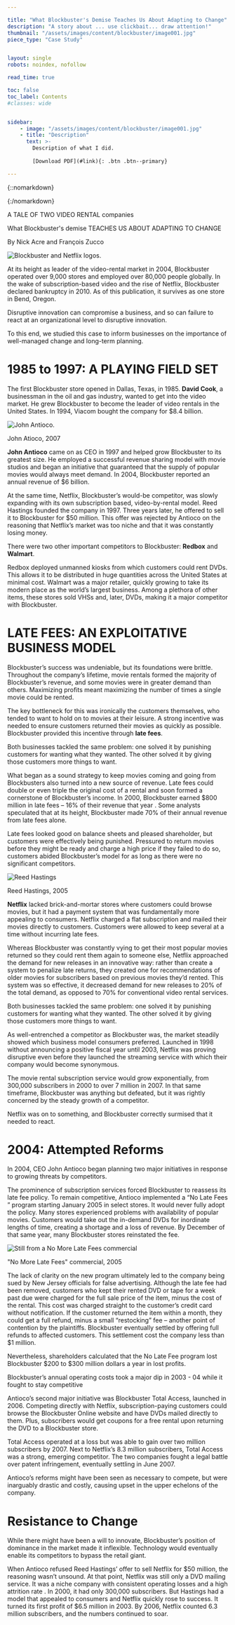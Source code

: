 ```yaml
---

title: "What Blockbuster's Demise Teaches Us About Adapting to Change"
description: "A story about ... use clickbait... draw attention!"
thumbnail: "/assets/images/content/blockbuster/image001.jpg"
piece_type: "Case Study"


layout: single
robots: noindex, nofollow

read_time: true

toc: false
toc_label: Contents
#classes: wide


sidebar:
    - image: "/assets/images/content/blockbuster/image001.jpg"
    - title: "Description"
      text: >-
        Description of what I did.
         
        [Download PDF](#link){: .btn .btn--primary}

---
```


{::nomarkdown}
<div class = "bbstyle">
{:/nomarkdown}

<script src="https://cdn.jsdelivr.net/npm/chart.js"></script>
<script src="https://cdn.jsdelivr.net/npm/chartjs-plugin-datalabels@2.2.0"></script>
<script>
// Register the plugin to all charts:
Chart.register(ChartDataLabels);
</script>

<p class = "title">A TALE OF TWO VIDEO RENTAL companies</p>
<p class = "subtitle">What Blockbuster's demise TEACHES US ABOUT ADAPTING TO CHANGE</p>
<p class = "byline">By Nick Acre and François Zucco</p>

![Blockbuster and Netflix logos.](/assets/images/content/blockbuster/blockbuster.png)

At its height as leader of the video-rental market in 2004, Blockbuster operated over 9,000 stores and employed over 80,000 people globally. In the wake of subscription-based video and the rise of Netflix, Blockbuster declared bankruptcy in 2010. As of this publication, it survives as one store in Bend, Oregon.

Disruptive innovation can compromise a business, and so can failure to react at an organizational level to disruptive innovation.

To this end, we studied this case to inform businesses on the importance of well-managed change and long-term planning.

# 1985 to 1997: A PLAYING FIELD SET
The first Blockbuster store opened in Dallas, Texas, in 1985. **David Cook**, a businessman in the oil and gas industry, wanted to get into the video market. He grew Blockbuster to become the leader of video rentals in the United States. In 1994, Viacom bought the company for $8.4 billion.

![John Antioco.](/assets/images/content/blockbuster/atioco.png)
<p class = "caption">John Atioco, 2007</p>

<p class = "dropcap"> <b>John Antioco</b> came on as CEO in 1997 and helped grow Blockbuster to its greatest size. He employed a successful revenue sharing model with movie studios and began an initiative that guaranteed that the supply of popular movies would always meet demand. In 2004, Blockbuster reported an annual revenue of $6 billion. </p>

At the same time, Netflix, Blockbuster’s would-be competitor, was slowly expanding with its own subscription based, video-by-rental model. Reed Hastings founded the company in 1997. Three years later, he offered to sell it to Blockbuster for $50 million. This offer was rejected by Antioco on the reasoning that Netflix’s market was too niche and that it was constantly losing money.

There were two other important competitors to Blockbuster: **Redbox** and **Walmart**.

Redbox deployed unmanned kiosks from which customers could rent DVDs. This allows it to be distributed in huge quantities across the United States at minimal cost.
Walmart was a major retailer, quickly growing to take its modern place as the world’s largest business. Among a plethora of other items, these stores sold VHSs and, later, DVDs, making it a major competitor with Blockbuster.

# LATE FEES: AN EXPLOITATIVE BUSINESS MODEL
Blockbuster’s success was undeniable, but its foundations were brittle. Throughout the company’s lifetime, movie rentals formed the majority of Blockbuster’s revenue, and some movies were in greater demand than others. Maximizing profits meant maximizing the number of times a single movie could be rented.

The key bottleneck for this was ironically the customers themselves, who tended to want to hold on to movies at their leisure. A strong incentive was needed to ensure customers returned their movies as quickly as possible. Blockbuster provided this incentive through **late fees**.

<p class = "quote">Both businesses tackled the same problem: one solved it by punishing customers for wanting what they wanted. The other solved it by giving those customers more things to want.</p>

What began as a sound strategy to keep movies coming and going from Blockbusters also turned into a new source of revenue. Late fees could double or even triple the original cost of a rental and soon formed a cornerstone of Blockbuster’s income. In 2000, Blockbuster earned $800 million in late fees – 16% of their revenue that year . Some analysts speculated that at its height, Blockbuster made 70% of their annual revenue from late fees alone.

Late fees looked good on balance sheets and pleased shareholder, but customers were effectively being punished. Pressured to return movies before they might be ready and charge a high price if they failed to do so, customers abided Blockbuster’s model for as long as there were no significant competitors.

![Reed Hastings](/assets/images/content/blockbuster/reed.png)
<p class = "caption">Reed Hastings, 2005</p>

<p class = "dropcap"> <b>Netflix</b> lacked brick-and-mortar stores where customers could browse movies, but it had a payment system that was fundamentally more appealing to consumers. Netflix charged a flat subscription and mailed their movies directly to customers. Customers were allowed to keep several at a time without incurring late fees.</p>

Whereas Blockbuster was constantly vying to get their most popular movies returned so they could rent them again to someone else, Netflix approached the demand for new releases in an innovative way: rather than create a system to penalize late returns, they created one for recommendations of older movies for subscribers based on previous movies they’d rented. This system was so effective, it decreased demand for new releases to 20% of the total demand, as opposed to 70% for conventional video rental services.

Both businesses tackled the same problem: one solved it by punishing customers for wanting what they wanted. The other solved it by giving those customers more things to want.

As well-entrenched a competitor as Blockbuster was, the market steadily showed which business model consumers preferred. Launched in 1998 without announcing a positive fiscal year until 2003, Netflix was proving disruptive even before they launched the streaming service with which their company would become synonymous.

The movie rental subscription service would grow exponentially, from 300,000 subscribers in 2000 to over 7 million in 2007. In that same timeframe, Blockbuster was anything but defeated, but it was rightly concerned by the steady growth of a competitor.

Netflix was on to something, and Blockbuster correctly surmised that it needed to react.

# 2004: Attempted Reforms

In 2004, CEO John Antioco began planning two major initiatives in response to growing threats by competitors.

The prominence of subscription services forced Blockbuster to reassess its late fee policy. To remain competitive, Antioco implemented a “No Late Fees ” program starting January 2005 in select stores. It would never fully adopt the policy. Many stores experienced problems with availability of popular movies. Customers would take out the in-demand DVDs for inordinate lengths of time, creating a shortage and a loss of revenue. By December of that same year, many Blockbuster stores reinstated the fee.

![Still from a No More Late Fees commercial](/assets/images/content/blockbuster/no-late-fees.png)
<p class = "caption">"No More Late Fees" commercial, 2005</p>

The lack of clarity on the new program ultimately led to the company being sued by New Jersey officials for false advertising. Although the late fee had been removed, customers who kept their rented DVD or tape for a week past due were charged for the full sale price of the item, minus the cost of the rental. This cost was charged straight to the customer’s credit card without notification. If the customer returned the item within a month, they could get a full refund, minus a small “restocking” fee – another point of contention by the plaintiffs. Blockbuster eventually settled by offering full refunds to affected customers. This settlement cost the company less than $1 million.

Nevertheless, shareholders calculated that the No Late Fee program lost Blockbuster $200 to $300 million dollars a year in lost profits.

<div class = "chart">
<canvas id="bb-operating-costs"></canvas> 
</div>
<script>
const xValues = [1997, 1998, 1999, 2000, 2001, 2002, 2003, 2004, 2005, 2006, 2007, 2008, 2009, 2010];
const yValues = [-214.60,-359.20,121.70,67.20,-217.20,347.70,-805.00,-1242.00,-382.90,60.30,27.30,-304.30,-355.20,-128.20];
const ctx = document.getElementById("bb-operating-costs").getContext("2d");
const myChart = new Chart(ctx, {
  type: "line",
  data: {
    labels: xValues,
    datasets: [{
      borderColor: "#0D3FA9",
      label: "operating costs",
      fill: false,
      data: yValues,
      pointBackgroundColor: "#FFBF01",
      pointBorderColor: "#0D3FA9",
      pointBorderWidth: 2,
      pointRadius: 4,
      tension: 0      
    }]
  },
  options: {
    plugins: {
      datalabels: {
        display: false
      },
      legend: {
        display: false
      }
    },
    scales: {
      x: {
        ticks: {
          callback: function(val, index) {
            // Hide every 2nd tick label
            return index % 2 === 0 ? this.getLabelForValue(val) : '';
          }
        }
      },
      y: {
        ticks: {
          callback: function(value) {
            return (value < 0 ? "-$" : "$") + Math.abs(value); // Adds a dollar sign
          }
        }
      }
    }
  }
});
</script>

<p class = "caption">Blockbuster’s annual operating costs took a major dip in 2003 - 04 while it fought to stay competitive</p>

Antioco’s second major initiative was Blockbuster Total Access, launched in 2006. Competing directly with Netflix, subscription-paying customers could browse the Blockbuster Online website and have DVDs mailed directly to them. Plus, subscribers would get coupons for a free rental upon returning the DVD to a Blockbuster store.

Total Access operated at a loss but was able to gain over two million subscribers by 2007. Next to Netflix’s 8.3 million subscribers, Total Access was a strong, emerging competitor. The two companies fought a legal battle over patent infringement, eventually settling in June 2007.

Antioco’s reforms might have been seen as necessary to compete, but were inarguably drastic and costly, causing upset in the upper echelons of the company.

# Resistance to Change
While there might have been a will to innovate, Blockbuster’s position of dominance in the market made it inflexible. Technology would eventually enable its competitors to bypass the retail giant.

When Antioco refused Reed Hastings’ offer to sell Netflix for $50 million, the reasoning wasn’t unsound. At that point, Netflix was still only a DVD mailing service. It was a niche company with consistent operating losses and a high attrition rate . In 2000, it had only 300,000 subscribers. But Hastings had a model that appealed to consumers and Netflix quickly rose to success. It turned its first profit of $6.5 million in 2003. By 2006, Netflix counted 6.3 million subscribers, and the numbers continued to soar.

<div class="chart2" style="height: 300px;">
  <canvas id="netflix-growth"></canvas> 
</div>
<script>
const xValues2 = [2000, 2001, 2002, 2003, 2004, 2005, 2006, 2007, 2008, 2009];
const yValues2 = [300000,608000,742000,1000000,2093000,4200000,6300000,8330000,9400000,12268000];
const ctx2 = document.getElementById("netflix-growth").getContext("2d");
const myChart2 = new Chart(ctx2, {
  type: "line",
  data: {
    labels: xValues2,
    datasets: [{
      borderColor: "#C00000",
      label: "subscribers",
      fill: false,
      data: yValues2,
      borderWidth: 5,
      pointBorderWidth: 0,
      borderCapStyle: "round",
      pointRadius: 0,
      tension: 0      
    }]
  },
  options: {
    maintainAspectRatio: false,
    plugins: {
      datalabels: {
        display: false
      },
      legend: {
        display: false
      }
    },
    scales: {
      x: {
        grid: {
          display: false
        }
      }
    }
  }
});
</script>
<p class = "caption">Netflix subscriber growth</p>

Blockbuster was slow to adopt DVD  format, which had begun to be sold commercially in 1997. In 1999, 13% of Blockbuster stores were renting out DVDs. They also turned down a deal offered by Warner Bros. to exclusively rent new DVDs before they were sold to the general public, in return for 40% of rental revenues. Blockbuster reasoned that since the studios relied on them for profit, such a deal was unnecessary. Warner Bros. instead priced their DVDs low enough that mass retailers like Walmart could compete. DVD sales became hugely popular, and Walmart soon replaced Blockbuster as the studios’ main source of revenue.

Blockbuster executives explained that they had not expected consumers to adopt the DVD as rapidly as they had. In 2002, DVD sales nearly doubled VHS sales. In 2003, they more than tripled. By 2006, the U.S. market was spending $24 billion on DVD rentals and sales.

Attempts by Blockbuster to offer direct video services were never successful.

In 2000, Blockbuster signed a deal with Enron to use their fiber-optic telecommunications network to provide on-demand service. Their relationship fell through a year later, shortly before Enron went bankrupt.

In 2007, Blockbuster acquired Movielink in a bid to enter the online market, dominated at the time by Netflix. A year later, Movielink was shut down. Netflix had begun its hugely successful streaming service, while Blockbuster refocused on its brick-and-mortar stores.

<div class="chart">
  <canvas id="bb-stores"></canvas> 
</div>

<script>
  Chart.register(ChartDataLabels); 
  const xValues3 = [2003, 2004, 2005, 2006, 2008, 2009, 2010, 2011, 2012];
  const usStores = [null, 5809,5696,5194,4855,4585,4018,3090,null];
  const intStores = [null,3291,3346,3166,2975,2820,2502,2245,null];
  const ctx3 = document.getElementById("bb-stores").getContext("2d");
  const myChart3 = new Chart(ctx3, {
    type: "line",
    data: {
      labels: xValues3,
      datasets: [
        {
        borderColor: "#0D3FA9",
        label: "U.S. Stores",
        fill: false,
        data: usStores,
        borderWidth: 5,
        pointBorderWidth: 0,
        borderCapStyle: "round",
        pointRadius: 0,
        tension: 0      
        },
        {
        borderColor: "#FFBF01",
        label: "International Stores",
        fill: false,
        data: intStores,
        borderWidth: 5,
        pointBorderWidth: 0,
        borderCapStyle: "round",
        pointRadius: 0,
        tension: 0      
        } 
      ]
    },
    options: {
      maintainAspectRatio: true,
      responsive: true,
      plugins: {
        legend: {
          labels: {
            boxHeight: 0,
            
          }
        },
        datalabels: {
          align: "top",
          anchor: "end",
          color: "#414141", //light grey
          font: {
            size: 16
          }
        }
      },
      scales: {
        x: {
          suggestedMin: 2003,
          suggestedMax: 2012,
          grid: {
            display: false
          },
          ticks: {
            callback: function(val, index) {
              // Hide every 2nd tick label
              return index % 2 === 1 ? this.getLabelForValue(val) : '';
            }
          }
        },
        y: {
          ticks: {
            display: false
          },
          grid: {
            display: false
          }
        }
      }
    }
  });
</script>
<p class = "caption">From its 2004 peak, Blockbusters stored shuttered across the U.S. and the world.</p>

The stores  had remained Blockbuster’s primary concentration. Their reputation was that there was a Blockbuster around the corner of every home in the U.S. and Canada. As online and mail services took up an increasingly large portion of the rental market, Blockbuster’s thousands of stores became a disadvantage. The operating cost for the stores ate up a significant portion of revenue, while services like Netflix or Redbox could compete without physical location to maintain and with a fraction of the labour cost.

From its peak in 2004, Blockbuster stores would continually shutter around the world. In America, it went from 5,809 stores to 3,090 when the company closed down.

# Dissonance with Shareholders

In 2004, Blockbuster’s owner, Viacom, granted the rental giant its independent, citing an inability to integrate Blockbuster into its other media assets. John Antioco was now accountable only to a newly expanded host of shareholders who had, at first, little interest in contesting the leadership of the CEO who had brought Blockbuster to the height of its market dominance.

As part of being spun off into its own business, Blockbuster was granted a number of shares in Viacom. John Antioco promptly sold  them off to begin an ambitious program of expansion into new markets and technologies.

But this move also brought a sudden intake of new shareholders.

![Carl Icahn](/assets/images/content/blockbuster/icahn.png)
<p class = "caption">Carl Icahn, 2015</p>

<p class = "dropcap"><b>Carl Icahn</b>, a billionaire activist shareholder, took up the position of leading those shareholders who were skeptical of these new strategies. In 2005, he began an aggressive campaign to join the board of directors.</p>

For Icahn, the changes Antioco was pushing for were too radical. By May of 2005, Icahn was elected director of the board alongside three allied candidates who were elected with 77% of the vote. It was landslide victory for the skeptics and proved that shareholders had little confidence in Antioco.

But Icahn himself had unimaginative solutions to the same problems the CEO was trying to solve. Among Icahn’s criticisms of Antioco were allegedly wasteful initiatives to win customers back and his decision to pull out of an attempt to buy out Blockbuster’s number two competitor in video rental, Hollywood Entertainment (a buyout that would have effectively saddled Blockbuster with more stores facing the same mounting obsolescence).

# Pushback from Within
With growing competition by Netflix and Redbox, Blockbuster attempted reforms but was unable to commit to them. This indecisiveness contributed to the company’s failure.

By 2004, John Antioco understood the threat posed by Netflix and that Blockbuster’s business model was unsustainable. He attempted drastic new changes that would take the company in a more competitive direction. These were the “No Late Fees” program and Blockbuster Total Access.

Antioco estimated a $400 million cost to these initiatives. In 2004, Blockbuster reported a $1.25 billion  dollar loss in operating income, a 149% increase from the previous year. This proved to be too high a price for the board of directors. Led by Carl Icahn, they pushed the reinstatement of late fees and to refocus on brick-and-mortar stores.

{::nomarkdown}
<div class = "chart">
{:/nomarkdown}
![Line chart showing Blockbuster's annual revenue from 1997 to 2010. Antioco joins as CEO in 2007 and Blockbuster peaks in 2004 when he begins his reforms. Revenue steadily declines and after he departs in 2007, it plummets until the company declares bankruptcy in 2010.](/assets/images/content/blockbuster/bb%20chart%204.svg)
<p class = "caption">Blockbuster’s annual revenue during Antioco’s tenure</p>
{::nomarkdown}
</div>
{:/nomarkdown}

Antioco was forced out in 2007 over the board’s complaints about his decision making and his annual bonus. The board engaged Jim Keyes, former president and CEO of 7-eleven, to replace him.

Key’s new strategy returned brick-and-mortar stores to the centrepiece of Blockbuster’s business. They would revamp the stores by selling beverages, snacks, books and electronic gadgets. They would sell DVDs as well as renting them, competing with outlets such as Walmart. Antioco’s reforms were halted and eventually reversed. Blockbuster Total Access subscription fees were raised, and the service lost half a million subscribers. In 2010, late-fees were reintroduced under the guise of an “additional daily rate,” which was capped at $10, cheaper than the old late fees but still of lesser value than competitors’ monthly subscriptions.

As Keyes and Icahn refocused on the stores, they would publicly dismiss the competition by Netflix and Redbox, right up until Blockbuster filed for bankruptcy in September 2010.

# 2010: Bankruptcy

Declaring bankruptcy in 2010 freed Blockbuster from its multi-billion-dollar debt, but the damage was already done. Having lost critical market share, the company would change leadership and owners several more times over the following years. By then, value mostly came from attempts by other companies to use Blockbuster’s iconic branding to compete with Netflix as a streaming service.

Eventually, Blockbuster’s final owners, the Dish Network, found no use in this purpose. They would combine Blockbuster on Demand with the Blockbuster@home TV package into the DISH movie pack.

![The last Blockbuster store in Bend, Oregon.](/assets/images/content/blockbuster/image010.jpg)

The Blockbuster brand now survives only in its final location in Bend, Oregon.



{::nomarkdown}
</div>
{:/nomarkdown}